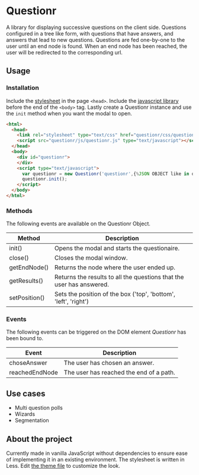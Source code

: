 Questionr
=========

A library for displaying successive questions on the client side. Questions configured in a tree like form, with questions that have answers, and answers that lead to new  questions. Questions are fed one-by-one to the user until an end node is found. When an end node has been reached, the user will be redirected to the corresponding  url.

Usage
-----

### Installation

Include the [stylesheet](https://github.com/NDeBlaauw/questionr/blob/master/questionr/css/questionr.css) in the page `<head>`. Include the [javascript library](https://github.com/NDeBlaauw/questionr/blob/master/questionr/js/questionr.js) before the end of the `<body>` tag. Lastly create a Questionr instance and use the `init` method when you want the modal to open.

```html
<html>
  <head>
    <link rel="stylesheet" type="text/css" href="questionr/css/questionr.css">
    <script src="questionr/js/questionr.js" type="text/javascript"></script>
  </head>
  <body>
    <div id="questionr">
    </div>
    <script type="text/javascript">
      var questionr = new Questionr('questionr',{%JSON OBJECT like in questionr/js/example-config.json%});
      questionr.init();
    </script>
  </body>
</html>
```

### Methods

The following events are available on the Questionr Object.

|    Method     |                             Description                              |
| ------------- | -------------------------------------------------------------------- |
| init()        | Opens the modal and starts the questionaire.                         |
| close()       | Closes the modal window.                                             |
| getEndNode()  | Returns the node where the user ended up.                            |
| getResults()  | Returns the results to all the questions that the user has answered. |
| setPosition() | Sets the position of the box ('top', 'bottom', 'left', 'right')      |

### Events

The following events can be triggered on the DOM element *Questionr* has been bound to.

|     Event      |               Description               |
| -------------- | --------------------------------------- |
| choseAnswer    | The user has chosen an answer.          |
| reachedEndNode | The user has reached the end of a path. |

Use cases
---------

* Multi question polls
* Wizards
* Segmentation

About the project
-----------------

Currently made in vanilla JavaScript without dependencies to ensure ease of implementing it in an existing environment. The stylesheet is written in Less. Edit [the theme file](https://github.com/NDeBlaauw/questionr/blob/master/questionr/css/theme.less) to customize the look.
